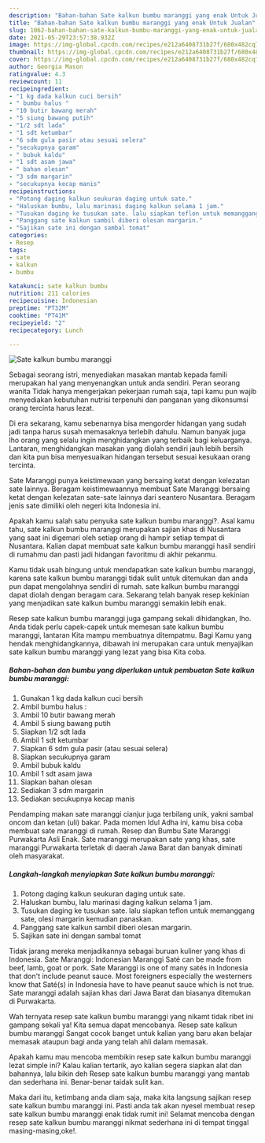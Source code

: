 ```yaml
---
description: "Bahan-bahan Sate kalkun bumbu maranggi yang enak Untuk Jualan"
title: "Bahan-bahan Sate kalkun bumbu maranggi yang enak Untuk Jualan"
slug: 1062-bahan-bahan-sate-kalkun-bumbu-maranggi-yang-enak-untuk-jualan
date: 2021-05-29T23:57:38.932Z
image: https://img-global.cpcdn.com/recipes/e212a6408731b27f/680x482cq70/sate-kalkun-bumbu-maranggi-foto-resep-utama.jpg
thumbnail: https://img-global.cpcdn.com/recipes/e212a6408731b27f/680x482cq70/sate-kalkun-bumbu-maranggi-foto-resep-utama.jpg
cover: https://img-global.cpcdn.com/recipes/e212a6408731b27f/680x482cq70/sate-kalkun-bumbu-maranggi-foto-resep-utama.jpg
author: Georgia Mason
ratingvalue: 4.3
reviewcount: 11
recipeingredient:
- "1 kg dada kalkun cuci bersih"
- " bumbu halus "
- "10 butir bawang merah"
- "5 siung bawang putih"
- "1/2 sdt lada"
- "1 sdt ketumbar"
- "6 sdm gula pasir atau sesuai selera"
- "secukupnya garam"
- " bubuk kaldu"
- "1 sdt asam jawa"
- " bahan olesan"
- "3 sdm margarin"
- "secukupnya kecap manis"
recipeinstructions:
- "Potong daging kalkun seukuran daging untuk sate."
- "Haluskan bumbu, lalu marinasi daging kalkun selama 1 jam."
- "Tusukan daging ke tusukan sate. lalu siapkan teflon untuk memanggang sate, olesi margarin kemudian panaskan."
- "Panggang sate kalkun sambil diberi olesan margarin."
- "Sajikan sate ini dengan sambal tomat"
categories:
- Resep
tags:
- sate
- kalkun
- bumbu

katakunci: sate kalkun bumbu 
nutrition: 211 calories
recipecuisine: Indonesian
preptime: "PT32M"
cooktime: "PT41M"
recipeyield: "2"
recipecategory: Lunch

---
```



![Sate kalkun bumbu maranggi](https://img-global.cpcdn.com/recipes/e212a6408731b27f/680x482cq70/sate-kalkun-bumbu-maranggi-foto-resep-utama.jpg)

Sebagai seorang istri, menyediakan masakan mantab kepada famili merupakan hal yang menyenangkan untuk anda sendiri. Peran seorang  wanita Tidak hanya mengerjakan pekerjaan rumah saja, tapi kamu pun wajib menyediakan kebutuhan nutrisi terpenuhi dan panganan yang dikonsumsi orang tercinta harus lezat.

Di era  sekarang, kamu sebenarnya bisa mengorder hidangan yang sudah jadi tanpa harus susah memasaknya terlebih dahulu. Namun banyak juga lho orang yang selalu ingin menghidangkan yang terbaik bagi keluarganya. Lantaran, menghidangkan masakan yang diolah sendiri jauh lebih bersih dan kita pun bisa menyesuaikan hidangan tersebut sesuai kesukaan orang tercinta. 

Sate Maranggi punya keistimewaan yang bersaing ketat dengan kelezatan sate lainnya. Beragam keistimewaannya membuat Sate Maranggi bersaing ketat dengan kelezatan sate-sate lainnya dari seantero Nusantara. Beragam jenis sate dimiliki oleh negeri kita Indonesia ini.

Apakah kamu salah satu penyuka sate kalkun bumbu maranggi?. Asal kamu tahu, sate kalkun bumbu maranggi merupakan sajian khas di Nusantara yang saat ini digemari oleh setiap orang di hampir setiap tempat di Nusantara. Kalian dapat membuat sate kalkun bumbu maranggi hasil sendiri di rumahmu dan pasti jadi hidangan favoritmu di akhir pekanmu.

Kamu tidak usah bingung untuk mendapatkan sate kalkun bumbu maranggi, karena sate kalkun bumbu maranggi tidak sulit untuk ditemukan dan anda pun dapat mengolahnya sendiri di rumah. sate kalkun bumbu maranggi dapat diolah dengan beragam cara. Sekarang telah banyak resep kekinian yang menjadikan sate kalkun bumbu maranggi semakin lebih enak.

Resep sate kalkun bumbu maranggi juga gampang sekali dihidangkan, lho. Anda tidak perlu capek-capek untuk memesan sate kalkun bumbu maranggi, lantaran Kita mampu membuatnya ditempatmu. Bagi Kamu yang hendak menghidangkannya, dibawah ini merupakan cara untuk menyajikan sate kalkun bumbu maranggi yang lezat yang bisa Kita coba.

<!--inarticleads1-->

##### Bahan-bahan dan bumbu yang diperlukan untuk pembuatan Sate kalkun bumbu maranggi:

1. Gunakan 1 kg dada kalkun cuci bersih
1. Ambil  bumbu halus :
1. Ambil 10 butir bawang merah
1. Ambil 5 siung bawang putih
1. Siapkan 1/2 sdt lada
1. Ambil 1 sdt ketumbar
1. Siapkan 6 sdm gula pasir (atau sesuai selera)
1. Siapkan secukupnya garam
1. Ambil  bubuk kaldu
1. Ambil 1 sdt asam jawa
1. Siapkan  bahan olesan
1. Sediakan 3 sdm margarin
1. Sediakan secukupnya kecap manis


Pendamping makan sate maranggi cianjur juga terbilang unik, yakni sambal oncom dan ketan (uli) bakar. Pada momen Idul Adha ini, kamu bisa coba membuat sate maranggi di rumah. Resep dan Bumbu Sate Maranggi Purwakarta Asli Enak. Sate maranggi merupakan sate yang khas, sate maranggi Purwakarta terletak di daerah Jawa Barat dan banyak diminati oleh masyarakat. 

<!--inarticleads2-->

##### Langkah-langkah menyiapkan Sate kalkun bumbu maranggi:

1. Potong daging kalkun seukuran daging untuk sate.
1. Haluskan bumbu, lalu marinasi daging kalkun selama 1 jam.
1. Tusukan daging ke tusukan sate. lalu siapkan teflon untuk memanggang sate, olesi margarin kemudian panaskan.
1. Panggang sate kalkun sambil diberi olesan margarin.
1. Sajikan sate ini dengan sambal tomat


Tidak jarang mereka menjadikannya sebagai buruan kuliner yang khas di Indonesia. Sate Maranggi: Indonesian Maranggi Saté can be made from beef, lamb, goat or pork. Sate Maranggi is one of many satés in Indonesia that don&#39;t include peanut sauce. Most foreigners especially the westerners know that Saté(s) in Indonesia have to have peanut sauce which is not true. Sate maranggi adalah sajian khas dari Jawa Barat dan biasanya ditemukan di Purwakarta. 

Wah ternyata resep sate kalkun bumbu maranggi yang nikamt tidak ribet ini gampang sekali ya! Kita semua dapat mencobanya. Resep sate kalkun bumbu maranggi Sangat cocok banget untuk kalian yang baru akan belajar memasak ataupun bagi anda yang telah ahli dalam memasak.

Apakah kamu mau mencoba membikin resep sate kalkun bumbu maranggi lezat simple ini? Kalau kalian tertarik, ayo kalian segera siapkan alat dan bahannya, lalu bikin deh Resep sate kalkun bumbu maranggi yang mantab dan sederhana ini. Benar-benar taidak sulit kan. 

Maka dari itu, ketimbang anda diam saja, maka kita langsung sajikan resep sate kalkun bumbu maranggi ini. Pasti anda tak akan nyesel membuat resep sate kalkun bumbu maranggi enak tidak rumit ini! Selamat mencoba dengan resep sate kalkun bumbu maranggi nikmat sederhana ini di tempat tinggal masing-masing,oke!.

